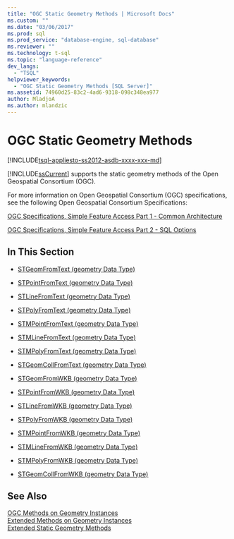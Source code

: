 ```yaml
---
title: "OGC Static Geometry Methods | Microsoft Docs"
ms.custom: ""
ms.date: "03/06/2017"
ms.prod: sql
ms.prod_service: "database-engine, sql-database"
ms.reviewer: ""
ms.technology: t-sql
ms.topic: "language-reference"
dev_langs: 
  - "TSQL"
helpviewer_keywords: 
  - "OGC Static Geometry Methods [SQL Server]"
ms.assetid: 74960d25-83c2-4ad6-9318-098c348ea977
author: MladjoA
ms.author: mlandzic 
---
```

# OGC Static Geometry Methods
[!INCLUDE[tsql-appliesto-ss2012-asdb-xxxx-xxx-md](../../includes/tsql-appliesto-ss2012-asdb-xxxx-xxx-md.md)]

  [!INCLUDE[ssCurrent](../../includes/sscurrent-md.md)] supports the static geometry methods of the Open Geospatial Consortium (OGC).  
  
 For more information on Open Geospatial Consortium (OGC) specifications, see the following Open Geospatial Consortium Specifications:  
  
 [OGC Specifications, Simple Feature Access Part 1 - Common Architecture](https://go.microsoft.com/fwlink/?LinkId=93627)  
  
 [OGC Specifications, Simple Feature Access Part 2 - SQL Options](https://go.microsoft.com/fwlink/?LinkId=93628)  
  
## In This Section  
  
-   [STGeomFromText &#40;geometry Data Type&#41;](../../t-sql/spatial-geometry/stgeomfromtext-geometry-data-type.md)  
  
-   [STPointFromText &#40;geometry Data Type&#41;](../../t-sql/spatial-geometry/stpointfromtext-geometry-data-type.md)  
  
-   [STLineFromText &#40;geometry Data Type&#41;](../../t-sql/spatial-geometry/stlinefromtext-geometry-data-type.md)  
  
-   [STPolyFromText &#40;geometry Data Type&#41;](../../t-sql/spatial-geometry/stpolyfromtext-geometry-data-type.md)  
  
-   [STMPointFromText &#40;geometry Data Type&#41;](../../t-sql/spatial-geometry/stmpointfromtext-geometry-data-type.md)  
  
-   [STMLineFromText &#40;geometry Data Type&#41;](../../t-sql/spatial-geometry/stmlinefromtext-geometry-data-type.md)  
  
-   [STMPolyFromText &#40;geometry Data Type&#41;](../../t-sql/spatial-geometry/stmpolyfromtext-geometry-data-type.md)  
  
-   [STGeomCollFromText &#40;geometry Data Type&#41;](../../t-sql/spatial-geometry/stgeomcollfromtext-geometry-data-type.md)  
  
-   [STGeomFromWKB &#40;geometry Data Type&#41;](../../t-sql/spatial-geometry/stgeomfromwkb-geometry-data-type.md)  
  
-   [STPointFromWKB &#40;geometry Data Type&#41;](../../t-sql/spatial-geometry/stpointfromwkb-geometry-data-type.md)  
  
-   [STLineFromWKB &#40;geometry Data Type&#41;](../../t-sql/spatial-geometry/stlinefromwkb-geometry-data-type.md)  
  
-   [STPolyFromWKB &#40;geometry Data Type&#41;](../../t-sql/spatial-geometry/stpolyfromwkb-geometry-data-type.md)  
  
-   [STMPointFromWKB &#40;geometry Data Type&#41;](../../t-sql/spatial-geometry/stmpointfromwkb-geometry-data-type.md)  
  
-   [STMLineFromWKB &#40;geometry Data Type&#41;](../../t-sql/spatial-geometry/stmlinefromwkb-geometry-data-type.md)  
  
-   [STMPolyFromWKB &#40;geometry Data Type&#41;](../../t-sql/spatial-geometry/stmpolyfromwkb-geometry-data-type.md)  
  
-   [STGeomCollFromWKB &#40;geometry Data Type&#41;](../../t-sql/spatial-geometry/stgeomcollfromwkb-geometry-data-type.md)  
  
## See Also  
 [OGC Methods on Geometry Instances](../../t-sql/spatial-geometry/ogc-methods-on-geometry-instances.md)   
 [Extended Methods on Geometry Instances](../../t-sql/spatial-geometry/extended-methods-on-geometry-instances.md)   
 [Extended Static Geometry Methods](../../t-sql/spatial-geometry/extended-static-geometry-methods.md)  
  
  
